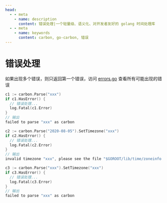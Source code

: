 ```yaml
---
head:
  - - meta
    - name: description
      content: 错误处理|一个轻量级、语义化、对开发者友好的 golang 时间处理库
  - - meta
    - name: keywords
      content: carbon, go-carbon, 错误
---
```


# 错误处理
如果出现多个错误，则只返回第一个错误，访问 <a href="https://github.com/dromara/carbon/blob/master/errors.go" target="_blank" rel="noreferrer">errors.go</a> 查看所有可能出现的错误

```go
c1 := carbon.Parse("xxx")
if c1.HasError() {
  // 错误处理...
  log.Fatal(c1.Error)
}
// 输出
failed to parse "xxx" as carbon

c2 := carbon.Parse("2020-08-05").SetTimezone("xxx")
if c2.HasError() {
  // 错误处理...
  log.Fatal(c2.Error)
}
// 输出
invalid timezone "xxx", please see the file "$GOROOT/lib/time/zoneinfo.zip" for all valid timezones

c3 := carbon.Parse("xxx").SetTimezone("xxx")
if c3.HasError() {
  // 错误处理...
  log.Fatal(c3.Error)
}
// 输出
failed to parse "xxx" as carbon
```


